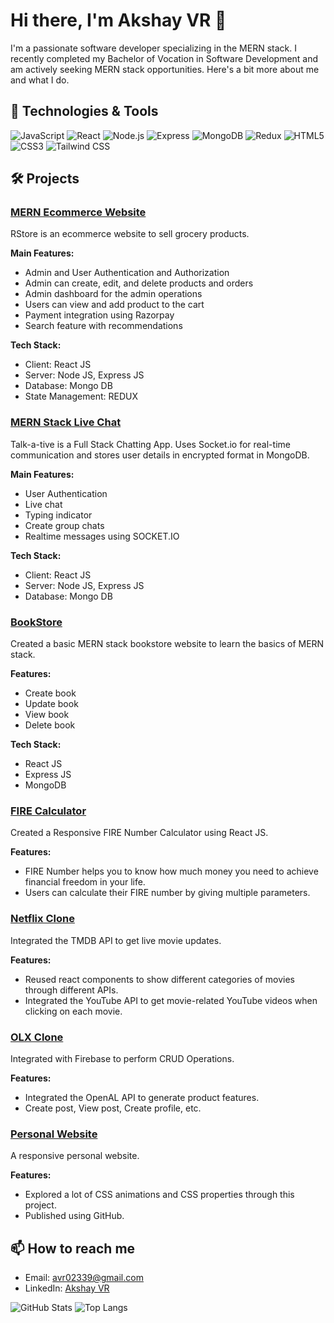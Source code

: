 # Hi there, I'm Akshay VR 👋

I'm a passionate software developer specializing in the MERN stack. I recently completed my Bachelor of Vocation in Software Development and am actively seeking MERN stack opportunities. Here's a bit more about me and what I do.

## 🔧 Technologies & Tools

![JavaScript](https://img.shields.io/badge/-JavaScript-000?style=flat&logo=javascript)
![React](https://img.shields.io/badge/-React-000?style=flat&logo=react)
![Node.js](https://img.shields.io/badge/-Node.js-000?style=flat&logo=node.js)
![Express](https://img.shields.io/badge/-Express-000?style=flat&logo=express)
![MongoDB](https://img.shields.io/badge/-MongoDB-000?style=flat&logo=mongodb)
![Redux](https://img.shields.io/badge/-Redux-000?style=flat&logo=redux)
![HTML5](https://img.shields.io/badge/-HTML5-000?style=flat&logo=html5)
![CSS3](https://img.shields.io/badge/-CSS3-000?style=flat&logo=css3)
![Tailwind CSS](https://img.shields.io/badge/-Tailwind%20CSS-000?style=flat&logo=tailwind-css)

## 🛠️ Projects

### [MERN Ecommerce Website ](https://github.com/akshayvr123/RStore)
RStore is an ecommerce website to sell grocery products.

**Main Features:**
- Admin and User Authentication and Authorization
- Admin can create, edit, and delete products and orders
- Admin dashboard for the admin operations
- Users can view and add product to the cart
- Payment integration using Razorpay
- Search feature with recommendations

**Tech Stack:**
- Client: React JS
- Server: Node JS, Express JS
- Database: Mongo DB
- State Management: REDUX

### [MERN Stack Live Chat](https://github.com/akshayvr123/MERN_LIVE_CHAT)
Talk-a-tive is a Full Stack Chatting App. Uses Socket.io for real-time communication and stores user details in encrypted format in MongoDB.

**Main Features:**
- User Authentication
- Live chat
- Typing indicator
- Create group chats
- Realtime messages using SOCKET.IO

**Tech Stack:**
- Client: React JS
- Server: Node JS, Express JS
- Database: Mongo DB

### [BookStore](https://github.com/akshayvr123/Bookstore)
Created a basic MERN stack bookstore website to learn the basics of MERN stack.

**Features:**
- Create book
- Update book
- View book
- Delete book

**Tech Stack:**
- React JS
- Express JS
- MongoDB

### [FIRE Calculator](https://akshayvr123.github.io/Fire_Calculator/)
Created a Responsive FIRE Number Calculator using React JS.

**Features:**
- FIRE Number helps you to know how much money you need to achieve financial freedom in your life.
- Users can calculate their FIRE number by giving multiple parameters.

### [Netflix Clone](https://akshayvr123.github.io/NETFLIX-CLONE-REACT/)
Integrated the TMDB API to get live movie updates.

**Features:**
- Reused react components to show different categories of movies through different APIs.
- Integrated the YouTube API to get movie-related YouTube videos when clicking on each movie.

### [OLX Clone](https://github.com/akshayvr123/REACT-OLX-CLONE)
Integrated with Firebase to perform CRUD Operations.

**Features:**
- Integrated the OpenAL API to generate product features.
- Create post, View post, Create profile, etc.

### [Personal Website](https://akshayvr123.github.io/personalwebsite/)
A responsive personal website.

**Features:**
- Explored a lot of CSS animations and CSS properties through this project.
- Published using GitHub.

## 📫 How to reach me

- Email: avr02339@gmail.com
- LinkedIn: [Akshay VR](https://www.linkedin.com/in/akshay-vr-30a088231/)

![GitHub Stats](https://github-readme-stats.vercel.app/api?username=akshayvr123&show_icons=true&theme=radical)
![Top Langs](https://github-readme-stats.vercel.app/api/top-langs/?username=akshayvr123&layout=compact&theme=radical)

<!--
**akshayvr123/akshayvr123** is a ✨ _special_ ✨ repository because its `README.md` (this file) appears on your GitHub profile.
You can click the Preview link to take a look at your changes.
-->
